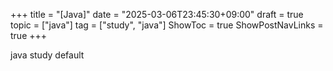 +++
title = "[Java]"
date = "2025-03-06T23:45:30+09:00"
draft = true
topic = ["java"]
tag = ["study", "java"]
ShowToc = true
ShowPostNavLinks = true
+++

java study default